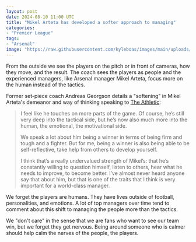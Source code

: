 ```yaml
---
layout: post
date: 2024-08-10 11:00 UTC
title: "Mikel Arteta has developed a softer approach to managing"
categories:
- "Premier League"
tags:
- "Arsenal"
image: "https://raw.githubusercontent.com/kyleboas/images/main/uploads/2024/08/09/Image-09Aug2024_02:55:07.png"
---
```


From the outside we see the players on the pitch or in front of cameras, how they move, and the result. The coach sees the players as people and the experienced managers, like Arsenal manager Mikel Arteta, focus more on the human instead of the tactics.

<!---more--->

Former set-piece coach Andreas Georgson details a "softening" in Mikel Arteta's demeanor and way of thinking speaking to [The Athletic](https://www.nytimes.com/athletic/5490775/2024/08/08/mikel-arteta-arsenal-rebuild/?source=emp_shared_article):

> I feel like he touches on more parts of the game. Of course, he’s still very deep into the tactical side, but he’s now also much more into the human, the emotional, the motivational side.
>  
> We speak a lot about him being a winner in terms of being firm and tough and a fighter. But for me, being a winner is also being able to be self-reflective, take help from others to develop yourself.
> 
> I think that’s a really undervalued strength of Mikel’s: that he’s constantly willing to question himself, listen to others, hear what he needs to improve, to become better. I’ve almost never heard anyone say that about him, but that is one of the traits that I think is very important for a world-class manager.

We forget the players are humans. They have lives outside of football, personalities, and emotions. A lot of top managers over time tend to comment about this shift to managing the people more than the tactics.

We "don't care" in the sense that we are fans who want to see our team win, but we forget they get nervous. Being around someone who is calmer should help calm the nerves of the people, the players.
